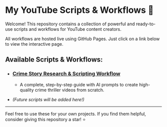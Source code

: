 # My YouTube Scripts & Workflows 🚀

Welcome! This repository contains a collection of powerful and ready-to-use scripts and workflows for YouTube content creators.

All workflows are hosted live using GitHub Pages. Just click on a link below to view the interactive page.

## Available Scripts & Workflows:

*   ### [Crime Story Research & Scripting Workflow](https://swapagrawal14.github.io/youtube-scripts/crime-thriller-workflow/)
    *   A complete, step-by-step guide with AI prompts to create high-quality crime thriller videos from scratch.

*   *(Future scripts will be added here!)*

---

Feel free to use these for your own projects. If you find them helpful, consider giving this repository a star! ⭐
